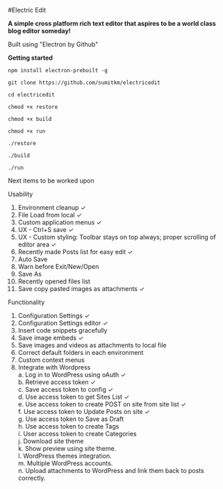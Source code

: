 #Electric Edit

__A simple cross platform rich text editor that aspires to be a world class blog editor someday!__

Built using "Electron by Github"

**Getting started**

`npm install electron-prebuilt -g`

`git clone https://github.com/sumitkm/electricedit`

`cd electricedit`

`chmod +x restore`

`chmod +x build`

`chmod +x run`

`./restore`

`./build`

`./run`


Next items to be worked upon

Usability  
1. Environment cleanup &#10003;  
2. File Load from local &#10003;  
3. Custom application menus &#10003;  
4. UX - Ctrl+S save &#10003;  
5. UX - Custom styling: Toolbar stays on top always; proper scrolling of editor area &#10003;  
6. Recently made Posts list for easy edit &#10003;  
7. Auto Save  
8. Warn before Exit/New/Open  
9. Save As  
10. Recently opened files list  
11. Save copy pasted images as attachments &#10003;

Functionality  
1. Configuration Settings &#10003;  
2. Configuration Settings editor &#10003;  
3. Insert code snippets gracefully  
4. Save image embeds &#10003;  
6. Save images and videos as attachments to local file  
7. Correct default folders in each environment  
8. Custom context menus  
9. Integrate with Wordpress    
	a. Log in to WordPress using oAuth &#10003;      
	b. Retrieve access token &#10003;     
	c. Save access token to config &#10003;    
	d. Use access token to get Sites List &#10003;    
	e. Use access token to create POST on site from site list &#10003;    
	f. Use access token to Update Posts on site &#10003;    
	g. Use access token to Save as Draft    
	h. Use access token to create Tags    
	i. User access token to create Categories    
	j. Download site theme    
	k. Show preview using site theme.  
	l. WordPress themes integration.  
	m. Multiple WordPress accounts.   
	n. Upload attachments to WordPress and link them back to posts correctly.
